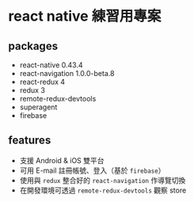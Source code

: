 # react native 練習用專案

## packages

* react-native 0.43.4
* react-navigation 1.0.0-beta.8
* react-redux 4
* redux 3
* remote-redux-devtools
* superagent
* firebase

## features

* 支援 Android & iOS 雙平台
* 可用 E-mail 註冊帳號、登入（基於 `firebase`）
* 使用與 `redux` 整合好的 `react-navigation` 作導覽切換
* 在開發環境可透過 `remote-redux-devtools` 觀察 store
